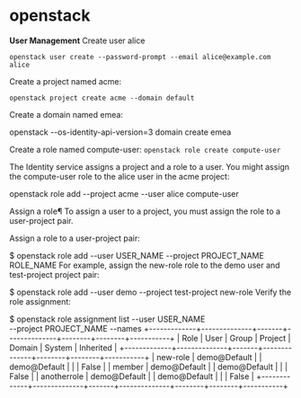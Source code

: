 # openstack
**User Management**
Create user alice

`
 openstack user create --password-prompt --email alice@example.com alice
`

Create a project named acme:

`
openstack project create acme --domain default
`

Create a domain named emea:

 openstack --os-identity-api-version=3 domain create emea
 
 
 Create a role named compute-user:
 `
  openstack role create compute-user
  `
  
  The Identity service assigns a project and a role to a user. You might assign the compute-user role to the alice user in the acme project:
  
  openstack role add --project acme --user alice compute-user

Assign a role¶
To assign a user to a project, you must assign the role to a user-project pair.

Assign a role to a user-project pair:

$ openstack role add --user USER_NAME --project PROJECT_NAME ROLE_NAME
For example, assign the new-role role to the demo user and test-project project pair:

$ openstack role add --user demo --project test-project new-role
Verify the role assignment:

$ openstack role assignment list --user USER_NAME \
  --project PROJECT_NAME --names
+-------------+--------------+-------+--------------+--------+--------+-----------+
| Role        | User         | Group | Project      | Domain | System | Inherited |
+-------------+--------------+-------+--------------+--------+--------+-----------+
| new-role    | demo@Default |       | demo@Default |        |        | False     |
| member      | demo@Default |       | demo@Default |        |        | False     |
| anotherrole | demo@Default |       | demo@Default |        |        | False     |
+-------------+--------------+-------+--------------+--------+--------+-----------+


